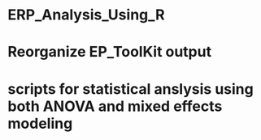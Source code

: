# ERP_Analysis_Using_R
# Reorganize EP_ToolKit output
# scripts for statistical anslysis using both ANOVA and mixed effects modeling
